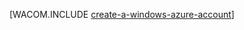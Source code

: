 ﻿<properties title="Java create account" pageTitle="Java create account" metaKeywords="" description="Create an account on windows azure." documentationCenter="Java" services="" solutions="" writer="waltpo" manager="bjsmith" editor="mollybos" />

[WACOM.INCLUDE [create-a-windows-azure-account](../includes/create-a-windows-azure-account.md)]
